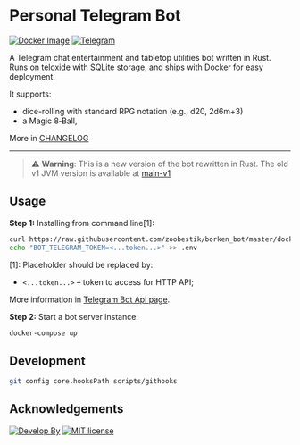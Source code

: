 # Personal Telegram Bot

[![Docker Image](https://img.shields.io/badge/ready%20for-docker-ff69b4.svg?style=flat)](https://hub.docker.com/r/zoobestik/gamebot/)
[![Telegram](https://img.shields.io/badge/join%20to-telegram-blue.svg?style=flat)](https://telegram.me/borken_bot)

A Telegram chat entertainment and tabletop utilities bot written in Rust.
Runs on [teloxide](https://github.com/teloxide/teloxide/) with SQLite storage, and ships with Docker for easy deployment.

It supports:
 - dice-rolling with standard RPG notation (e.g., d20, 2d6m+3) 
 - a Magic 8‑Ball,

More in [CHANGELOG](CHANGELOG.md)

---

> ⚠️ **Warning**:
> This is a new version of the bot rewritten in Rust. The old v1 JVM version is available
> at [main-v1](https://github.com/zoobestik/bot/tree/main-v1)

## Usage

**Step 1:** Installing from command line[1]:

```bash
curl https://raw.githubusercontent.com/zoobestik/borken_bot/master/docker-compose.yml > docker-compose.yml
echo "BOT_TELEGRAM_TOKEN=<...token...>" >> .env
```

[1]: Placeholder should be replaced by:

* `<...token...>` – token to access for HTTP API;

More information in [Telegram Bot Api page](https://core.telegram.org/bots#3-how-do-i-create-a-bot).

**Step 2:** Start a bot server instance:

```bash
docker-compose up
```

## Development

```bash
git config core.hooksPath scripts/githooks
```

## Acknowledgements

[![Develop By](https://img.shields.io/badge/develop%20by-zoobestik-blue.svg?style=flat)](https://ru.linkedin.com/in/kbchernenko) [![MIT license](https://img.shields.io/badge/license-MIT-brightgreen.svg)](http://opensource.org/licenses/MIT)
